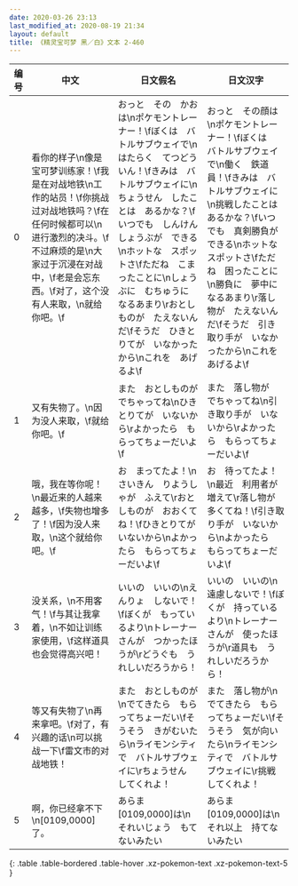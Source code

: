 ```yaml
---
date: 2020-03-26 23:13
last_modified_at: 2020-08-19 21:34
layout: default
title: 《精灵宝可梦 黑／白》文本 2-460
---
```

| 编号 | 中文 | 日文假名 | 日文汉字 |
| ---- | ---- | ---- | --- |
| 0 | 看你的样子\n像是宝可梦训练家！\f我是在对战地铁\n工作的站员！\f你挑战过对战地铁吗？\f在任何时候都可以\n进行激烈的决斗。\f不过麻烦的是\n大家过于沉浸在对战中，\f老是会忘东西。\f对了，这个没有人来取，\n就给你吧。\f | おっと　その　かおは\nポケモントレーナー！\fぼくは　バトルサブウェイで\nはたらく　てつどういん！\fきみは　バトルサブウェイに\nちょうせん　したことは　あるかな？\fいつでも　しんけんしょうぶが　できる\nホットな　スポットさ\fただね　こまったことに\nしょうぶに　むちゅうに　なるあまり\rおとしものが　たえないんだ\fそうだ　ひきとりてが　いなかったから\nこれを　あげるよ\f | おっと　その顔は\nポケモントレーナー！\fぼくは　バトルサブウェイで\n働く　鉄道員！\fきみは　バトルサブウェイに\n挑戦したことは　あるかな？\fいつでも　真剣勝負が　できる\nホットな　スポットさ\fただね　困ったことに\n勝負に　夢中に　なるあまり\r落し物が　たえないんだ\fそうだ　引き取り手が　いなかったから\nこれを　あげるよ\f |
| 1 | 又有失物了。\n因为没人来取，\f就给你吧。\f | また　おとしものが　でちゃってね\nひきとりてが　いないから\rよかったら　もらってちょーだいよ\f | また　落し物が　でちゃってね\n引き取り手が　いないから\rよかったら　もらってちょーだいよ\f |
| 2 | 哦，我在等你呢！\n最近来的人越来越多，\f失物也增多了！\f因为没人来取，\n这个就给你吧。\f | お　まってたよ！\nさいきん　りようしゃが　ふえて\rおとしものが　おおくてね！\fひきとりてが　いないから\nよかったら　もらってちょーだいよ\f | お　待ってたよ！\n最近　利用者が　増えて\r落し物が　多くてね！\f引き取り手が　いないから\nよかったら　もらってちょーだいよ\f |
| 3 | 没关系，\n不用客气！\f与其让我拿着，\n不如让训练家使用，\f这样道具也会觉得高兴吧！ | いいの　いいの\nえんりょ　しないで！\fぼくが　もっているより\nトレーナーさんが　つかったほうが\rどうぐも　うれしいだろうから！ | いいの　いいの\n遠慮しないで！\fぼくが　持っているより\nトレーナーさんが　使ったほうが\r道具も　うれしいだろうから！ |
| 4 | 等又有失物了\n再来拿吧。\f对了，有兴趣的话\n可以挑战一下\f雷文市的对战地铁！ | また　おとしものが\nでてきたら　もらってちょーだい\fそうそう　きがむいたら\nライモンシティで　バトルサブウェイに\rちょうせん　してくれよ！ | また　落し物が\nでてきたら　もらってちょーだい\fそうそう　気が向いたら\nライモンシティで　バトルサブウェイに\r挑戦してくれよ！ |
| 5 | 啊，你已经拿不下\n[0109,0000]了。 | あらま　[0109,0000]は\nそれいじょう　もてないみたい | あらま　[0109,0000]は\nそれ以上　持てないみたい |
{: .table .table-bordered .table-hover .xz-pokemon-text .xz-pokemon-text-5 }
